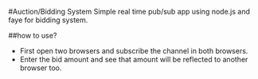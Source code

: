 #Auction/Bidding System
Simple real time pub/sub app using node.js and faye for bidding system.

##how to use?
- First open two browsers and subscribe the channel in both browsers.
- Enter the bid amount and see that amount will be reflected to another browser too. 

